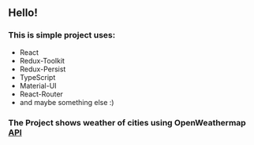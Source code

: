 ## Hello!
### This is simple project uses:
- React
- Redux-Toolkit 
- Redux-Persist
- TypeScript 
- Material-UI
- React-Router
- and maybe something else :)

### The Project shows weather of cities using OpenWeathermap [API](https://openweathermap.org/current)
